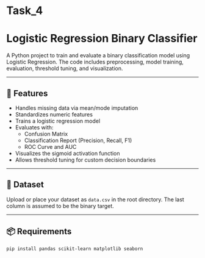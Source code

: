 # Task_4
# Logistic Regression Binary Classifier

A Python project to train and evaluate a binary classification model using Logistic Regression. The code includes preprocessing, model training, evaluation, threshold tuning, and visualization.

---

## 🚀 Features

- Handles missing data via mean/mode imputation
- Standardizes numeric features
- Trains a logistic regression model
- Evaluates with:
  - Confusion Matrix
  - Classification Report (Precision, Recall, F1)
  - ROC Curve and AUC
- Visualizes the sigmoid activation function
- Allows threshold tuning for custom decision boundaries

---

## 📁 Dataset

Upload or place your dataset as `data.csv` in the root directory. The last column is assumed to be the binary target.

---

## 📦 Requirements

```bash
pip install pandas scikit-learn matplotlib seaborn
